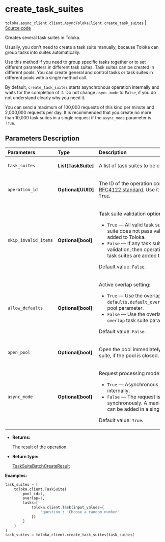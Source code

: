 # create_task_suites
`toloka.async_client.client.AsyncTolokaClient.create_task_suites` | [Source code](https://github.com/Toloka/toloka-kit/blob/v1.1.4/src/client/__init__.py#L0)

Creates several task suites in Toloka.


Usually, you don't need to create a task suite manually, because Toloka can group tasks into suites automatically.

Use this method if you need to group specific tasks together or to set different parameters in different task suites.
Task suites can be created in different pools. You can create general and control tasks or task suites in different pools with a single method call.

By default, `create_task_suites` starts asynchronous operation internally and waits for the completion of it. Do not
change `async_mode` to `False`, if you do not understand clearly why you need it.

You can send a maximum of 100,000 requests of this kind per minute and 2,000,000 requests per day.
It is recommended that you create no more than 10,000 task suites in a single request if the `async_mode` parameter is `True`.

## Parameters Description

| Parameters | Type | Description |
| :----------| :----| :-----------|
`task_suites`|**List\[[TaskSuite](toloka.client.task_suite.TaskSuite.md)\]**|<p>A list of task suites to be created.</p>
`operation_id`|**Optional\[UUID\]**|<p>The ID of the operation conforming to the [RFC4122 standard](https://tools.ietf.org/html/rfc4122). Use it if the `async_mode` is set to `True`.</p>
`skip_invalid_items`|**Optional\[bool\]**|<p>Task suite validation option:</p> <ul> <li>`True` — All valid task suites are added. If a task suite does not pass validation, then it is not added to Toloka.</li> <li>`False` — If any task suite does not pass validation, then operation is cancelled and no task suites are added to Toloka.</li> </ul> <p></p><p>Default value: `False`.</p>
`allow_defaults`|**Optional\[bool\]**|<p>Active overlap setting:</p> <ul> <li>`True` — Use the overlap that is set in the `defaults.default_overlap_for_new_task_suites` pool parameter.</li> <li>`False` — Use the overlap that is set in the `overlap` task suite parameter.</li> </ul> <p></p><p>Default value: `False`.</p>
`open_pool`|**Optional\[bool\]**|<p>Open the pool immediately after creating a task suite, if the pool is closed.</p>
`async_mode`|**Optional\[bool\]**|<p>Request processing mode:</p> <ul> <li>`True` — Asynchronous operation is started internally.</li> <li>`False` — The request is processed synchronously. A maximum of 5000 task suites can be added in a single request in this mode.</li> </ul> <p></p><p>Default value: `True`.</p>

* **Returns:**

  The result of the operation.

* **Return type:**

  [TaskSuiteBatchCreateResult](toloka.client.batch_create_results.TaskSuiteBatchCreateResult.md)

**Examples:**


```python
task_suites = [
    toloka.client.TaskSuite(
        pool_id=1,
        overlap=1,
        tasks=[
            toloka.client.Task(input_values={
                'question': 'Choose a random number'
            })
        ]
    )
]
task_suites = toloka_client.create_task_suites(task_suites)
```
